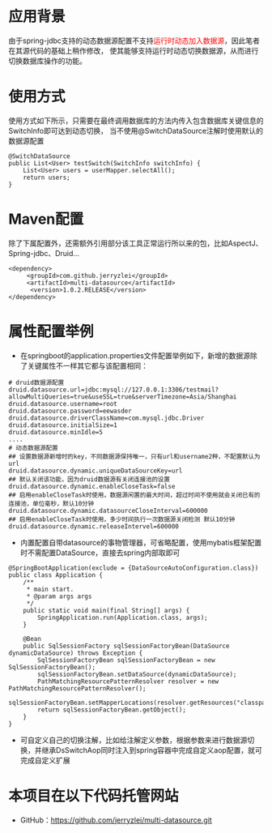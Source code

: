 # 应用背景
由于spring-jdbc支持的动态数据源配置不支持<span style="color:red">运行时动态加入数据源</span>，因此笔者在其源代码的基础上稍作修改，
使其能够支持运行时动态切换数据源，从而进行切换数据库操作的功能。


# 使用方式     
使用方式如下所示，只需要在最终调用数据库的方法内传入包含数据库关键信息的SwitchInfo即可达到动态切换，
当不使用@SwitchDataSource注解时使用默认的数据源配置
````
@SwitchDataSource
public List<User> testSwitch(SwitchInfo switchInfo) {
    List<User> users = userMapper.selectAll();
    return users;
}
````
# Maven配置
除了下属配置外，还需额外引用部分该工具正常运行所以来的包，比如AspectJ、Spring-jdbc、Druid...
````
<dependency>
     <groupId>com.github.jerryzlei</groupId>
     <artifactId>multi-datasource</artifactId>
      <version>1.0.2.RELEASE</version>
</dependency>
````
# 属性配置举例
* 在springboot的application.properties文件配置举例如下，新增的数据源除了关键属性不一样其它都与该配置相同：

```
# druid数据源配置
druid.datasource.url=jdbc:mysql://127.0.0.1:3306/testmail?allowMultiQueries=true&useSSL=true&serverTimezone=Asia/Shanghai
druid.datasource.username=root
druid.datasource.password=eewasder
druid.datasource.driverClassName=com.mysql.jdbc.Driver
druid.datasource.initialSize=1
druid.datasource.minIdle=5
....
# 动态数据源配置
## 设置数据源新增时的key，不同数据源保持唯一，只有url和username2种，不配置默认为url
druid.datasource.dynamic.uniqueDataSourceKey=url 
## 默认关闭该功能，因为druid数据源有关闭连接池的设置
druid.datasource.dynamic.enableCloseTask=false
## 启用enableCloseTask时使用，数据源闲置的最大时间，超过时间不使用就会关闭已有的连接池，单位毫秒，默认10分钟
druid.datasource.dynamic.datasourceCloseInterval=600000
## 启用enableCloseTask时使用，多少时间执行一次数据源关闭检测 默认10分钟
druid.datasource.dynamic.releaseIntervel=600000
```

* 内置配置自带datasource的事物管理器，可省略配置，使用mybatis框架配置时不需配置DataSource，直接去spring内部取即可

```
@SpringBootApplication(exclude = {DataSourceAutoConfiguration.class})
public class Application {
    /**
     * main start.
     * @param args args
     */
    public static void main(final String[] args) {
        SpringApplication.run(Application.class, args);
    }
    
    @Bean
    public SqlSessionFactory sqlSessionFactoryBean(DataSource dynamicDataSource) throws Exception {
        SqlSessionFactoryBean sqlSessionFactoryBean = new SqlSessionFactoryBean();
        sqlSessionFactoryBean.setDataSource(dynamicDataSource);
        PathMatchingResourcePatternResolver resolver = new PathMatchingResourcePatternResolver();
        sqlSessionFactoryBean.setMapperLocations(resolver.getResources("classpath:/mapper/*.xml"));
        return sqlSessionFactoryBean.getObject();
    }
}
```
* 可自定义自己的切换注解，比如给注解定义参数，根据参数来进行数据源切换，并继承DsSwitchAop同时注入到spring容器中完成自定义aop配置，就可完成自定义扩展


# 本项目在以下代码托管网站
* GitHub：https://github.com/jerryzlei/multi-datasource.git
